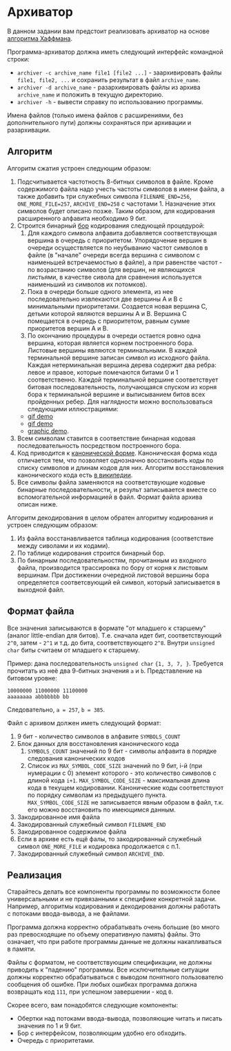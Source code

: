 # Архиватор

В данном задании вам предстоит реализовать архиватор на основе [алгоритма Хаффмана](https://en.wikipedia.org/wiki/Huffman_coding).

Программа-архиватор должна иметь следующий интерфейс командной строки:
* `archiver -c archive_name file1 [file2 ...]` - заархивировать файлы `file1, file2, ...` и сохранить результат в файл `archive_name`.
* `archiver -d archive_name` - разархивировать файлы из архива `archive_name` и положить в текущую директорию.
* `archiver -h` - вывести справку по использованию программы.

Имена файлов (только имена файлов с расширениями, без дополнительного пути) должны сохраняться при архивации и разархивации.

## Алгоритм

Алгоритм сжатия  устроен следующим образом:
1. Подсчитывается частотность 8-битных символов в файле. Кроме содержимого файла надо учесть частоты символов в имени файла, а также добавить три служебных символа `FILENAME_END=256`, `ONE_MORE_FILE=257`, `ARCHIVE_END=258` с частотами 1. Назначение этих символов будет описано позже. Таким образом, для кодирования расширенного алфавита необходимо 9 бит.
1. Строится бинарный [бор](https://en.wikipedia.org/wiki/Trie) кодирования следующей процедурой:
    1. Для каждого символа алфавита добавляется соответствующая вершина в очередь с приоритетом. Упорядочение вершин в очереди осуществляется по неубыванию частот символов в файле (в "начале" очереди всегда вершина с символом с наименьшей встречаемостью в файле), а при равенстве частот - по возрастанию символов (для вершин, не являющихся листьями, в качестве сивола для сравнения используется наименьший из символов их потомков).
    1. Пока в очереди больше одного элемента, из нее последовательно извлекаются две вершины A и B с минимальными приоритетами. Создается новая вершина С, детьми которой являются вершины A и B.
       Вершина C помещается в очередь с приоритетом, равным сумме приоритетов вершин A и B.
    1. По окончанию процедуры в очереди остается ровно одна вершина, которая является корнем построенного бора. Листовые вершины являются терминальными.
       В каждой терминальной вершине записан символ из исходного файла.
       Каждая нетерминальная вершина дерева содержит два ребра: левое и правое, которые помечаются битами 0 и 1 соответственно.
       Каждой терминальной вершине соответствует битовая последовательность, получающаяся спуском из корня бора к терминальной вершине и выписыванием битов всех пройденных ребер.
       Для наглядности можно воспользоваться следующими иллюстрациями:
    * [gif demo](https://commons.wikimedia.org/wiki/File:Huffmantree_ru_animated.gif?uselang=ru)
    * [gif demo](https://commons.wikimedia.org/wiki/File:Huffman_huff_demo.gif)
    * [graphic demo](https://people.ok.ubc.ca/ylucet/DS/Huffman.html).
1. Всем символам ставится в соответствие бинарная кодовая последовательность посредством построенного бора.
1. Код приводится к [канонической форме](https://en.wikipedia.org/wiki/Canonical_Huffman_code). Каноническая форма кода отличается тем, что позволяет однозначно восстановить коды по списку символов и длинам кодов для них. Алгоритм восстановления канонического кода есть [в википедии](https://en.wikipedia.org/wiki/Canonical_Huffman_code).
1. Все символы файла заменяются на соответствующие кодовые бинарные последовательности, и результ записывается вместе со вспомогательной информацией в файл. Формат файла архива описан ниже.

Алгоритм декодирования в целом обратен алгоритму кодирования и устроен следующим образом:
1. Из файла восстанавливается таблица кодирования (соответствие между сиволами и их кодами).
1. По таблице кодирования строится бинарный бор.
1. По бинарным последовательностям, прочитанным из входного файла, производится трассировка по бору от корня к листовым вершинам. При достижении очередной листовой вершины бора определяется соответсвующий ей символ, который записывается в выходной файл.

## Формат файла
Все значения записываются в формате "от младшего к старшему" (аналог little-endian для битов). Т.е. сначала идет бит, соответствующий `2^0`, затем - `2^1` и т.д. до бита, соответствующего `2^8`.
Внутри `unsigned char` биты считаем от младшего к старшему.

Пример: дана последовательность `unsigned char` `{1, 3, 7, }`. Требуется прочитать из неё два 9-битных значения `a` и `b`.
Представление на битовом уровне:
```
10000000 11000000 11100000
aaaaaaaa abbbbbbb bb
```
Следовательно, `a = 257`, `b = 385`.


Файл с архивом должен иметь следующий формат:
1. 9 бит - количество символов в алфавите `SYMBOLS_COUNT`
1. Блок данных для восстановления канонического кода
   1. `SYMBOLS_COUNT` значений по 9 бит - символы алфавита в порядке следования канонических кодов
   1. Список из `MAX_SYMBOL_CODE_SIZE` значений по 9 бит, i-й (при нумерации с 0) элемент которого - это количество символов с длиной кода `i+1`. `MAX_SYMBOL_CODE_SIZE` - максимальная длина кода в текущем кодировании. Канонические коды соответствуют по порядку символам из предыдущего пункта. `MAX_SYMBOL_CODE_SIZE` не записывается явным образом в файл, т.к. его можно восстановить по имеющимся данным.
1. Закодированное имя файла
1. Закодированный служебный символ `FILENAME_END`
1. Закодированное содержимое файла
1. Если в архиве есть ещё фалы, то закодированный служебный символ `ONE_MORE_FILE` и кодировка продолжается с п.1.
1. Закодированный служебный символ `ARCHIVE_END`.

## Реализация
Старайтесь делать все компоненты программы по возможности более универсальными и не привязанными к специфике конкретной задачи.
Например, алгоритмы кодирования и декодирования должны работать с потоками ввода-вывода, а не файлами.

Программа должна корректно обрабатывать очень большие (во много раз превосходящие по объему оперативную память) файлы. Это означает, что при работе программы данные не должны накапливаться в памяти.

Файлы с форматом, не соответствующим спецификации, не должны приводить к "падению" программы. Все исключительные ситуации должны корректно обрабатываться с выводом понятного пользователю сообщения об ошибке.
При любых ошибках программа должна возвращать код `111`, при успешном завершении - код `0`. 

Скорее всего, вам понадобятся следующие компоненты:
- Обертки над потоками ввода-вывода, позволяющие читать и писать значения по 1 и 9 бит.
- Бор с интерфейсом, позволяющим удобно его обходить.
- Очередь с приоритетами.


